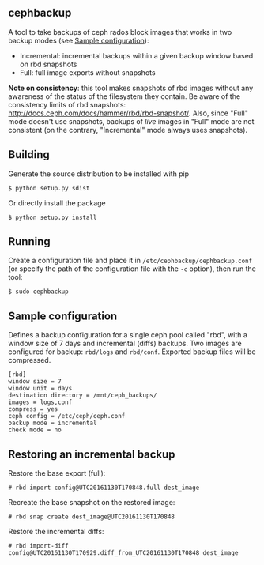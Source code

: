 ## cephbackup

A tool to take backups of ceph rados block images that works in two backup modes (see [Sample configuration](#sample-configuration)):

 * Incremental: incremental backups within a given backup window based on rbd snapshots
 * Full: full image exports without snapshots

**Note on consistency**: this tool makes snapshots of rbd images without any awareness of the status of the filesystem they contain. Be aware of the consistency limits of rbd snapshots: http://docs.ceph.com/docs/hammer/rbd/rbd-snapshot/.
Also, since "Full" mode doesn't use snapshots, backups of *live* images in "Full" mode are not consistent (on the contrary, "Incremental" mode always uses snapshots).

## Building

Generate the source distribution to be installed with pip

    $ python setup.py sdist

Or directly install the package

    $ python setup.py install

## Running

Create a configuration file and place it in `/etc/cephbackup/cephbackup.conf` (or specify the path of the configuration file with the `-c` option), then run the tool:

    $ sudo cephbackup

## Sample configuration

Defines a backup configuration for a single ceph pool called "rbd", with a window size of 7 days and incremental (diffs) backups.
Two images are configured for backup: `rbd/logs` and `rbd/conf`.
Exported backup files will be compressed.

    [rbd]
    window size = 7
    window unit = days
    destination directory = /mnt/ceph_backups/
    images = logs,conf
    compress = yes
    ceph config = /etc/ceph/ceph.conf
    backup mode = incremental
    check mode = no

## Restoring an incremental backup

Restore the base export (full):

    # rbd import config@UTC20161130T170848.full dest_image

Recreate the base snapshot on the restored image:

    # rbd snap create dest_image@UTC20161130T170848

Restore the incremental diffs:

    # rbd import-diff config@UTC20161130T170929.diff_from_UTC20161130T170848 dest_image
